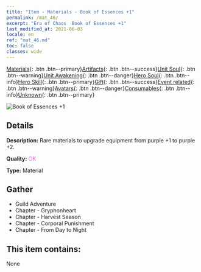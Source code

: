 ```yaml
---
title: "Item - Materials - Book of Essences +1"
permalink: /mat_46/
excerpt: "Era of Chaos  Book of Essences +1"
last_modified_at: 2021-06-03
locale: en
ref: "mat_46.md"
toc: false
classes: wide
---
```

 [Materials](/Items/){: .btn .btn--primary}[Artifacts](/Items/Artifacts/){: .btn .btn--success}[Unit Soul](/Items/UnitSoul/){: .btn .btn--warning}[Unit Awakening](/Items/UnitAwakening/){: .btn .btn--danger}[Hero Soul](/Items/HeroSoul/){: .btn .btn--info}[Hero Skill](/Items/HeroSkill/){: .btn .btn--primary}[Gift](/Items/Gift/){: .btn .btn--success}[Event related](/Items/Events/){: .btn .btn--warning}[Avatars](/Items/Avatars/){: .btn .btn--danger}[Consumables](/Items/Consumables/){: .btn .btn--info}[Unknown](/Items/Unknown/){: .btn .btn--primary}

 ![Book of Essences +1](/images/t/i_cailiao_hexin2.png)

## Details
 **Description:** Rare materials to upgrade equipment from purple +1 to purple +2.

 **Quality:** <span style="color: #DA70D6">OK</span>

 **Type:** Material

## Gather

*    Guild Adventure 
*    Chapter - Gryphonheart 
*    Chapter - Harvest Season 
*    Chapter - Corporal Punishment 
*    Chapter - From Day to Night 

## This item contains:

  None

